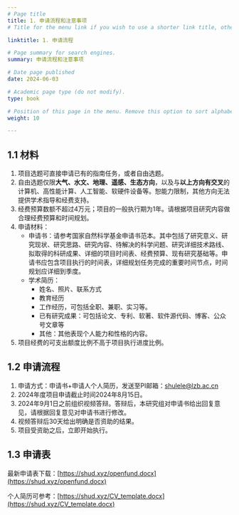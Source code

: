 ```yaml
---
# Page title
title: 1. 申请流程和注意事项
# Title for the menu link if you wish to use a shorter link title, otherwise remove this option.

linktitle: 1. 申请流程

# Page summary for search engines.
summary: 申请流程和注意事项

# Date page published
date: 2024-06-03

# Academic page type (do not modify).
type: book

# Position of this page in the menu. Remove this option to sort alphabetically.
weight: 10

---
```


## 1.1 材料

1. 项目选题可直接申请已有的指南任务，或者自由选题。
1. 自由选题仅限**大气、水文、地理、遥感、生态方向**，以及与**以上方向有交叉**的计算机、高性能计算、人工智能、软硬件设备等。恕能力限制，其他方向无法提供学术指导和经费支持。
1. 经费预算数额不超过4万元；项目的一般执行期为1年。请根据项目研究内容做合理经费预算和时间规划。
1. 申请材料：
   - 申请书：请参考国家自然科学基金申请书范本。其中包括了研究意义、研究现状、研究思路、研究内容、待解决的科学问题、研究详细技术路线、拟取得的科研成果、详细的项目时间表、经费预算、现有研究基础等。申请书应包含项目执行的时间表，详细规划任务完成的重要时间节点，时间规划应详细到季度。
   - 学术简历：
     - 姓名、照片、联系方式
     - 教育经历
     - 工作经历，可包括全职、兼职、实习等。
     - 已有研究成果：可包括论文、专利、软著、软件源代码、博客、公众号文章等
     - 其他：其他表现个人能力和性格的内容。
1. 项目经费的可支出额度比例不高于项目执行进度比例。

## 1.2 申请流程

1. 申请方式：申请书+申请人个人简历，发送至PI邮箱：[shulele@lzb.ac.cn](mailto:shulele@lzb.ac.cn)
1. 2024年度项目申请截止时间2024年8月15日。
1. 2024年9月1日之前组织视频答辩。答辩后，本研究组对申请书给出回复意见，请根据回复意见对申请书进行修改。
1. 视频答辩后30天给出明确是否资助的结果。
1. 项目受资助之后，立即开始执行。



## 1.3 申请表

最新申请表下载：[https://shud.xyz/openfund.docx](https://shud.xyz/openfund.docx)

个人简历可参考：[https://shud.xyz/CV_template.docx](https://shud.xyz/CV_template.docx)

